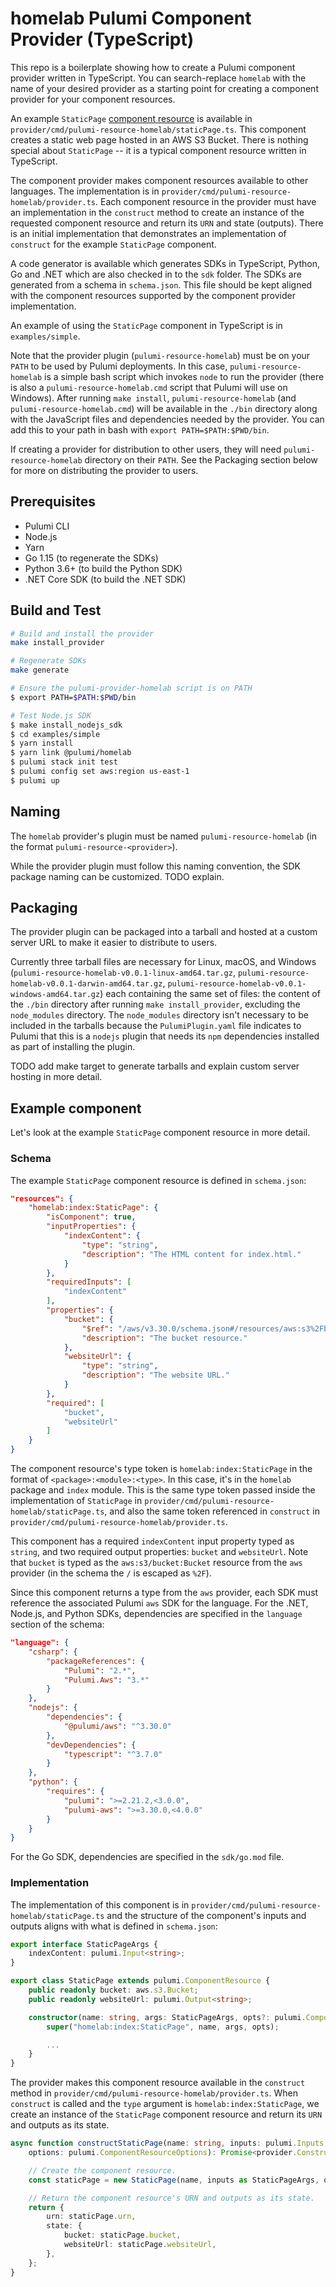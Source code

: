 # homelab Pulumi Component Provider (TypeScript)

This repo is a boilerplate showing how to create a Pulumi component provider written in TypeScript. You can search-replace `homelab` with the name of your desired provider as a starting point for creating a component provider for your component resources.

An example `StaticPage` [component resource](https://www.pulumi.com/docs/intro/concepts/resources/#components) is available in `provider/cmd/pulumi-resource-homelab/staticPage.ts`. This component creates a static web page hosted in an AWS S3 Bucket. There is nothing special about `StaticPage` -- it is a typical component resource written in TypeScript.

The component provider makes component resources available to other languages. The implementation is in `provider/cmd/pulumi-resource-homelab/provider.ts`. Each component resource in the provider must have an implementation in the `construct` method to create an instance of the requested component resource and return its `URN` and state (outputs). There is an initial implementation that demonstrates an implementation of `construct` for the example `StaticPage` component.

A code generator is available which generates SDKs in TypeScript, Python, Go and .NET which are also checked in to the `sdk` folder. The SDKs are generated from a schema in `schema.json`. This file should be kept aligned with the component resources supported by the component provider implementation.

An example of using the `StaticPage` component in TypeScript is in `examples/simple`.

Note that the provider plugin (`pulumi-resource-homelab`) must be on your `PATH` to be used by Pulumi deployments. In this case, `pulumi-resource-homelab` is a simple bash script which invokes `node` to run the provider (there is also a `pulumi-resource-homelab.cmd` script that Pulumi will use on Windows). After running `make install`, `pulumi-resource-homelab` (and `pulumi-resource-homelab.cmd`) will be available in the `./bin` directory along with the JavaScript files and dependencies needed by the provider. You can add this to your path in bash with `export PATH=$PATH:$PWD/bin`.

If creating a provider for distribution to other users, they will need `pulumi-resource-homelab` directory on their `PATH`. See the Packaging section below for more on distributing the provider to users.

## Prerequisites

- Pulumi CLI
- Node.js
- Yarn
- Go 1.15 (to regenerate the SDKs)
- Python 3.6+ (to build the Python SDK)
- .NET Core SDK (to build the .NET SDK)

## Build and Test

```bash
# Build and install the provider
make install_provider

# Regenerate SDKs
make generate

# Ensure the pulumi-provider-homelab script is on PATH
$ export PATH=$PATH:$PWD/bin

# Test Node.js SDK
$ make install_nodejs_sdk
$ cd examples/simple
$ yarn install
$ yarn link @pulumi/homelab
$ pulumi stack init test
$ pulumi config set aws:region us-east-1
$ pulumi up
```

## Naming

The `homelab` provider's plugin must be named `pulumi-resource-homelab` (in the format `pulumi-resource-<provider>`).

While the provider plugin must follow this naming convention, the SDK package naming can be customized. TODO explain.

## Packaging

The provider plugin can be packaged into a tarball and hosted at a custom server URL to make it easier to distribute to users.

Currently three tarball files are necessary for Linux, macOS, and Windows (`pulumi-resource-homelab-v0.0.1-linux-amd64.tar.gz`, `pulumi-resource-homelab-v0.0.1-darwin-amd64.tar.gz`, `pulumi-resource-homelab-v0.0.1-windows-amd64.tar.gz`) each containing the same set of files: the content of the `./bin` directory after running `make install_provider`, excluding the `node_modules` directory. The `node_modules` directory isn't necessary to be included in the tarballs because the `PulumiPlugin.yaml` file indicates to Pulumi that this is a `nodejs` plugin that needs its `npm` dependencies installed as part of installing the plugin.

TODO add make target to generate tarballs and explain custom server hosting in more detail.

## Example component

Let's look at the example `StaticPage` component resource in more detail.

### Schema

The example `StaticPage` component resource is defined in `schema.json`:

```json
"resources": {
    "homelab:index:StaticPage": {
        "isComponent": true,
        "inputProperties": {
            "indexContent": {
                "type": "string",
                "description": "The HTML content for index.html."
            }
        },
        "requiredInputs": [
            "indexContent"
        ],
        "properties": {
            "bucket": {
                "$ref": "/aws/v3.30.0/schema.json#/resources/aws:s3%2Fbucket:Bucket",
                "description": "The bucket resource."
            },
            "websiteUrl": {
                "type": "string",
                "description": "The website URL."
            }
        },
        "required": [
            "bucket",
            "websiteUrl"
        ]
    }
}
```

The component resource's type token is `homelab:index:StaticPage` in the format of `<package>:<module>:<type>`. In this case, it's in the `homelab` package and `index` module. This is the same type token passed inside the implementation of `StaticPage` in `provider/cmd/pulumi-resource-homelab/staticPage.ts`, and also the same token referenced in `construct` in `provider/cmd/pulumi-resource-homelab/provider.ts`.

This component has a required `indexContent` input property typed as `string`, and two required output properties: `bucket` and `websiteUrl`. Note that `bucket` is typed as the `aws:s3/bucket:Bucket` resource from the `aws` provider (in the schema the `/` is escaped as `%2F`).

Since this component returns a type from the `aws` provider, each SDK must reference the associated Pulumi `aws` SDK for the language. For the .NET, Node.js, and Python SDKs, dependencies are specified in the `language` section of the schema:

```json
"language": {
    "csharp": {
        "packageReferences": {
            "Pulumi": "2.*",
            "Pulumi.Aws": "3.*"
        }
    },
    "nodejs": {
        "dependencies": {
            "@pulumi/aws": "^3.30.0"
        },
        "devDependencies": {
            "typescript": "^3.7.0"
        }
    },
    "python": {
        "requires": {
            "pulumi": ">=2.21.2,<3.0.0",
            "pulumi-aws": ">=3.30.0,<4.0.0"
        }
    }
}
```

For the Go SDK, dependencies are specified in the `sdk/go.mod` file.

### Implementation

The implementation of this component is in `provider/cmd/pulumi-resource-homelab/staticPage.ts` and the structure of the component's inputs and outputs aligns with what is defined in `schema.json`:

```typescript
export interface StaticPageArgs {
    indexContent: pulumi.Input<string>;
}

export class StaticPage extends pulumi.ComponentResource {
    public readonly bucket: aws.s3.Bucket;
    public readonly websiteUrl: pulumi.Output<string>;

    constructor(name: string, args: StaticPageArgs, opts?: pulumi.ComponentResourceOptions) {
        super("homelab:index:StaticPage", name, args, opts);

        ...
    }
}
```

The provider makes this component resource available in the `construct` method in `provider/cmd/pulumi-resource-homelab/provider.ts`. When `construct` is called and the `type` argument is `homelab:index:StaticPage`, we create an instance of the `StaticPage` component resource and return its `URN` and outputs as its state.


```typescript
async function constructStaticPage(name: string, inputs: pulumi.Inputs,
    options: pulumi.ComponentResourceOptions): Promise<provider.ConstructResult> {

    // Create the component resource.
    const staticPage = new StaticPage(name, inputs as StaticPageArgs, options);

    // Return the component resource's URN and outputs as its state.
    return {
        urn: staticPage.urn,
        state: {
            bucket: staticPage.bucket,
            websiteUrl: staticPage.websiteUrl,
        },
    };
}
```
